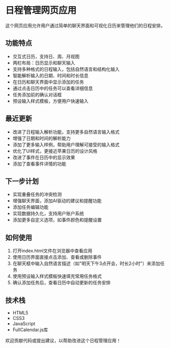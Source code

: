 # 日程管理网页应用

这个网页应用允许用户通过简单的聊天界面和可视化日历来管理他们的日程安排。

## 功能特点

- 交互式日历，支持日、周、月视图
- 两栏布局：日历显示和聊天输入
- 支持多种格式的日程输入，包括自然语言和结构化输入
- 智能解析输入的日期、时间和时长信息
- 在日历和聊天界面中显示添加的任务
- 通过点击日历中的任务可以查看详细信息
- 任务添加前的确认对话框
- 预设输入样式模板，方便用户快速输入

## 最近更新

- 改进了日程输入解析功能，支持更多自然语言输入格式
- 增强了日期和时间的解析能力
- 添加了更多输入样例，帮助用户理解可接受的输入格式
- 优化了UI样式，更接近苹果日历的设计风格
- 改进了事件在日历中的显示效果
- 添加了查看事件详情的功能

## 下一步计划

- 实现重叠任务的冲突检测
- 增强聊天界面，添加AI驱动的建议和提醒功能
- 添加任务编辑功能
- 实现数据持久化，支持用户账户系统
- 添加更多自定义选项，如事件颜色和提醒设置

## 如何使用

1. 打开index.html文件在浏览器中查看应用
2. 使用日历界面直接点击添加、查看或删除事件
3. 在聊天框中输入自然语言描述（如"明天下午3点开会，时长2小时"）来添加任务
4. 使用预设输入样式模板快速填充常用任务格式
5. 确认添加任务后，查看日历中自动更新的任务安排

## 技术栈

- HTML5
- CSS3
- JavaScript
- FullCalendar.js库

欢迎贡献代码或提出建议，以帮助改进这个日程管理应用！